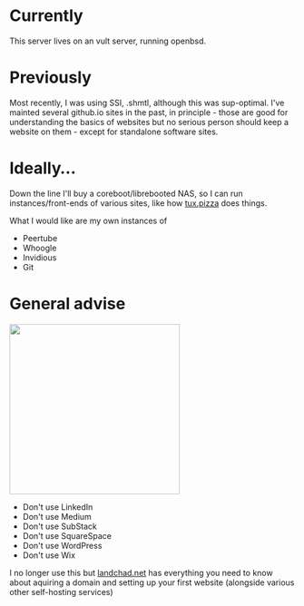 # Currently

This server lives on an vult server, running openbsd. 

# Previously

Most recently, I was using SSI, .shmtl, although this was sup-optimal.
I've mainted several github.io sites in the past, in principle - those are good for understanding the basics of websites but no serious person should keep a website on them - except for standalone software sites.

# Ideally&hellip;

Down the line I'll buy a coreboot/librebooted NAS, so I can run instances/front-ends of various sites, like how [tux.pizza](https://tux.pizza/services/) does things.

What I would like are my own instances of

- Peertube
- Whoogle
- Invidious
- Git

# General advise

<img src="/.pix/compsci_dummies.webp" style="width: 300px; height: auto;">

- Don't use LinkedIn
- Don't use Medium
- Don't use SubStack
- Don't use SquareSpace
- Don't use WordPress
- Don't use Wix

I no longer use this but [landchad.net](https://landchad.net) has everything you need to know about aquiring a domain and setting up your first website (alongside various other self-hosting services)


